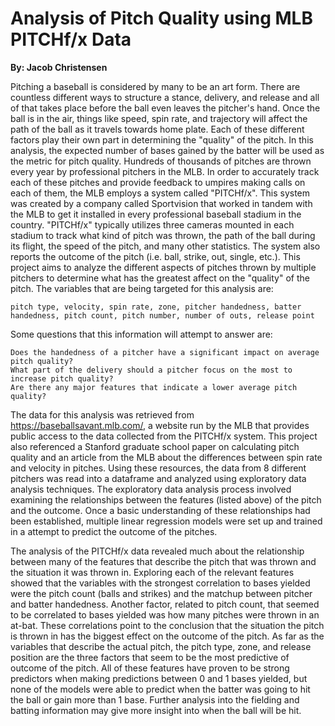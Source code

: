 # Analysis of Pitch Quality using MLB PITCHf/x Data

__By: Jacob Christensen__

Pitching a baseball is considered by many to be an art form. There are countless different ways to structure a stance, delivery, and release and all of that takes place before the ball even leaves the pitcher's hand. Once the ball is in the air, things like speed, spin rate, and trajectory will affect the path of the ball as it travels towards home plate. Each of these different factors play their own part in determining the "quality" of the pitch. In this analysis, the expected number of bases gained by the batter will be used as the metric for pitch quality.
Hundreds of thousands of pitches are thrown every year by professional pitchers in the MLB. In order to accurately track each of these pitches and provide feedback to umpires making calls on each of them, the MLB employs a system called "PITCHf/x". This system was created by a company called Sportvision that worked in tandem with the MLB to get it installed in every professional baseball stadium in the country. "PITCHf/x" typically utilizes three cameras mounted in each stadium to track what kind of pitch was thrown, the path of the ball during its flight, the speed of the pitch, and many other statistics. The system also reports the outcome of the pitch (i.e. ball, strike, out, single, etc.). 
This project aims to analyze the different aspects of pitches thrown by multiple pitchers to determine what has the greatest affect on the "quality" of the pitch. The variables that are being targeted for this analysis are:

    pitch type, velocity, spin rate, zone, pitcher handedness, batter handedness, pitch count, pitch number, number of outs, release point
    
Some questions that this information will attempt to answer are:

    Does the handedness of a pitcher have a significant impact on average pitch quality?
    What part of the delivery should a pitcher focus on the most to increase pitch quality?
    Are there any major features that indicate a lower average pitch quality?
    
The data for this analysis was retrieved from https://baseballsavant.mlb.com/, a website run by the MLB that provides public access to the data collected from the PITCHf/x system. This project also referenced a Stanford graduate school paper on calculating pitch quality and an article from the MLB about the differences between spin rate and velocity in pitches. Using these resources, the data from 8 different pitchers was read into a dataframe and analyzed using exploratory data analysis techniques. The exploratory data analysis process involved examining the relationships between the features (listed above) of the pitch and the outcome. Once a basic understanding of these relationships had been established, multiple linear regression models were set up and trained in a attempt to predict the outcome of the pitches.

The analysis of the PITCHf/x data revealed much about the relationship between many of the features that describe the pitch that was thrown and the situation it was thrown in. Exploring each of the relevant features showed that the variables with the strongest correlation to bases yielded were the pitch count (balls and strikes) and the matchup between pitcher and batter handedness. Another factor, related to pitch count, that seemed to be correlated to bases yielded was how many pitches were thrown in an at-bat. These correlations point to the conclusion that the situation the pitch is thrown in has the biggest effect on the outcome of the pitch. As far as the variables that describe the actual pitch, the pitch type, zone, and release position are the three factors that seem to be the most predictive of outcome of the pitch. All of these features have proven to be strong predictors when making predictions between 0 and 1 bases yielded, but none of the models were able to predict when the batter was going to hit the ball or gain more than 1 base. Further analysis into the fielding and batting information may give more insight into when the ball will be hit.